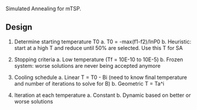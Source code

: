 Simulated Annealing for mTSP.

Design
------

1. Determine starting temperature T0
  a. T0 = -max(f1-f2)/lnP0
  b. Heuristic: start at a high T and reduce until 50% are selected. Use this T for SA

2. Stopping criteria
  a. Low temperature (Tf = 10E-10 to 10E-5)
  b. Frozen system: worse solutions are never being accepted anymore

3. Cooling schedule
  a. Linear T = T0 - Bi (need to know final temperature and number of iterations to solve for B)
  b. Geometric T = Ta^i

4. Iteration at each temperature
  a. Constant
  b. Dynamic based on better or worse solutions

